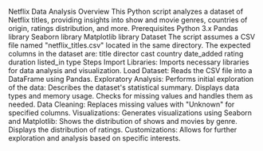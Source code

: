 Netflix Data Analysis
Overview
This Python script analyzes a dataset of Netflix titles, providing insights into show and movie genres, countries of origin, ratings distribution, and more.
Prerequisites
Python 3.x
Pandas library
Seaborn library
Matplotlib library
Dataset
The script assumes a CSV file named "netflix_titles.csv" located in the same directory.
The expected columns in the dataset are:
title
director
cast
country
date_added
rating
duration
listed_in
type
Steps
Import Libraries: Imports necessary libraries for data analysis and visualization.
Load Dataset: Reads the CSV file into a DataFrame using Pandas.
Exploratory Analysis: Performs initial exploration of the data:
Describes the dataset's statistical summary.
Displays data types and memory usage.
Checks for missing values and handles them as needed.
Data Cleaning: Replaces missing values with "Unknown" for specified columns.
Visualizations: Generates visualizations using Seaborn and Matplotlib:
Shows the distribution of shows and movies by genre.
Displays the distribution of ratings.
Customizations: Allows for further exploration and analysis based on specific interests.
